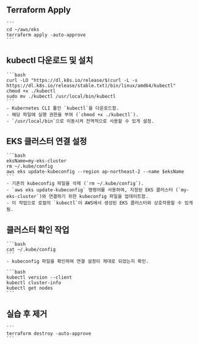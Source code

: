## Terraform Apply
    ```
    cd ~/aws/eks
    terraform apply -auto-approve
    ```
## **kubectl 다운로드 및 설치**
    ```bash
    curl -LO "https://dl.k8s.io/release/$(curl -L -s https://dl.k8s.io/release/stable.txt)/bin/linux/amd64/kubectl"
    chmod +x ./kubectl
    sudo mv ./kubectl /usr/local/bin/kubectl
    ```
    - Kubernetes CLI 툴인 `kubectl`을 다운로드함.
    - 해당 파일에 실행 권한을 부여 (`chmod +x ./kubectl`).
    - `/usr/local/bin`으로 이동시켜 전역적으로 사용할 수 있게 설정.

## **EKS 클러스터 연결 설정**
    ```bash
    eksName=my-eks-cluster
    rm ~/.kube/config
    aws eks update-kubeconfig --region ap-northeast-2 --name $eksName
    ```
    - 기존의 kubeconfig 파일을 삭제 (`rm ~/.kube/config`).
    - `aws eks update-kubeconfig` 명령어를 사용하여, 지정된 EKS 클러스터 (`my-eks-cluster`)와 연결하기 위한 kubeconfig 파일을 업데이트함.
    - 이 작업으로 로컬의 `kubectl`이 AWS에서 생성된 EKS 클러스터와 상호작용할 수 있게 됨.

## **클러스터 확인 작업**
    ```bash
    cat ~/.kube/config
    ```
    - kubeconfig 파일을 확인하여 연결 설정이 제대로 되었는지 확인.

    ```bash
    kubectl version --client
    kubectl cluster-info
    kubectl get nodes
    ```
## **실습 후 제거**
    ```
    terraform destroy -auto-approve
    ```
